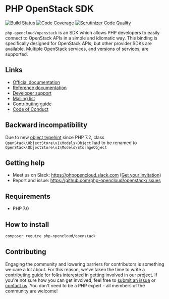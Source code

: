# PHP OpenStack SDK

[![Build Status](https://travis-ci.org/php-opencloud/openstack.svg?branch=master)](https://travis-ci.org/php-opencloud/openstack)
[![Code Coverage](https://scrutinizer-ci.com/g/php-opencloud/openstack/badges/coverage.png?b=master)](https://scrutinizer-ci.com/g/php-opencloud/openstack/?branch=master)
[![Scrutinizer Code Quality](https://scrutinizer-ci.com/g/php-opencloud/openstack/badges/quality-score.png?b=master)](https://scrutinizer-ci.com/g/php-opencloud/openstack/?branch=master)

`php-opencloud/openstack` is an SDK which allows PHP developers to easily connect to OpenStack APIs in a simple and 
idiomatic way. This binding is specifically designed for OpenStack APIs, but other provider SDKs are available. Multiple 
OpenStack services, and versions of services, are supported.

## Links

* [Official documentation](http://docs.os.php-opencloud.com/)
* [Reference documentation](http://refdocs.os.php-opencloud.com)
* [Developer support](https://developer.rackspace.com/)
* [Mailing list](https://groups.google.com/forum/#!forum/php-opencloud)
* [Contributing guide](/CONTRIBUTING.md)
* [Code of Conduct](/CODE_OF_CONDUCT.md)

## Backward incompatibility

Due to new [object typehint](https://wiki.php.net/rfc/object-typehint) since PHP 7.2, class `OpenStack\ObjectStore\v1\Models\Object` had to be renamed to `OpenStack\ObjectStore\v1\Models\StorageObject`

## Getting help
   
- Meet us on Slack: https://phpopencloud.slack.com ([Get your invitation](https://slackpass.io/phpopencloud))
- Report and issue: https://github.com/php-opencloud/openstack/issues

## Requirements

* PHP 7.0

## How to install

```bash
composer require php-opencloud/openstack
```

## Contributing

Engaging the community and lowering barriers for contributors is something we care a lot about. For this reason, we've 
taken the time to write a [contributing guide](CONTRIBUTING.md) for folks interested in getting involved in our project. 
If you're not sure how you can get involved, feel free to 
[submit an issue](https://github.com/php-opencloud/openstack/issues/new) or 
[contact us](https://developer.rackspace.com/support/). You don't need to be a PHP expert - all members of the 
community are welcome!
